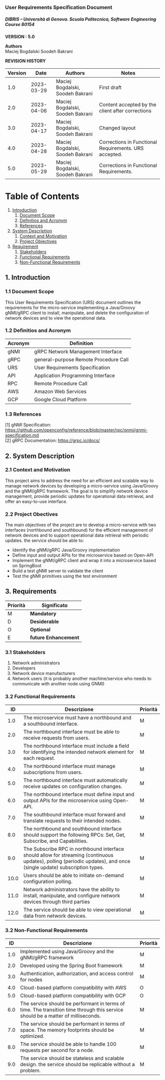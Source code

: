 
### User Requirements Specification Document
##### DIBRIS – Università di Genova. Scuola Politecnica, Software Engineering Course 80154


**VERSION : 5.0**

**Authors**  
Maciej Bogdalski
Soodeh Bakrani

**REVISION HISTORY**

| Version    | Date        | Authors      | Notes        |
| ----------- | ----------- | ----------- | ----------- |
| 1.0 | 2023-03-29 | Maciej Bogdalski, Soodeh Bakrani | First draft |
| 2.0 | 2023-04-06 | Maciej Bogdalski, Soodeh Bakrani | Content accepted by the client after corrections |
| 3.0 | 2023-04-17 | Maciej Bogdalski, Soodeh Bakrani | Changed layout |
| 4.0 | 2023-04-28 | Maciej Bogdalski, Soodeh Bakrani | Corrections in Functional Requirements. URS accepted.  |
| 5.0 | 2023-05-29 | Maciej Bogdalski, Soodeh Bakrani | Corrections in Functional Requirements.|

# Table of Contents

1. [Introduction](#p1)
	1. [Document Scope](#sp1.1)
	2. [Definitios and Acronym](#sp1.2) 
	3. [References](#sp1.3)
2. [System Description](#p2)
	1. [Context and Motivation](#sp2.1)
	2. [Project Objectives](#sp2.2)
3. [Requirement](#p3)
 	1. [Stakeholders](#sp3.1)
 	2. [Functional Requirements](#sp3.2)
 	3. [Non-Functional Requirements](#sp3.3)
  
  

<a name="p1"></a>

## 1. Introduction

<a name="sp1.1"></a>

### 1.1 Document Scope
This User Requirements Specification (URS) document outlines the requirements for the micro-service implementing a Java/Groovy gNMI/gRPC client to install, manipulate, and delete the configuration of network devices and to view the operational data. 

<a name="sp1.2"></a>

### 1.2 Definitios and Acronym


| Acronym				| Definition | 
| ------------------------------------- | ----------- | 
| gNMI                                  | gRPC Network Management Interface |
| gRPC                                  | general-purpose Remote Procedure Call  |
| URS                                  | User Requirements Specification |
| API                                  | Application Programming Interface |
| RPC                                  | Remote Procedure Call |
|AWS					|Amazon Web Services|
|GCP					|Google Cloud Platform|

<a name="sp1.3"></a>

### 1.3 References 
[1] gNMI Specification: https://github.com/openconfig/reference/blob/master/rpc/gnmi/gnmi-specification.md  
	[2] gRPC Documentation: https://grpc.io/docs/
<a name="p2"></a>

## 2. System Description
<a name="sp2.15"></a>

### 2.1 Context and Motivation
This project aims to address the need for an efficient and scalable way to manage network devices by developing a micro-service using Java/Groovy and the gNMI/gRPC framework. The goal is to simplify network device management, provide periodic updates for operational data retrieval, and offer an easy-to-use interface. 

### 2.2 Project Obectives 
The main objectives of the project are to develop a micro-service with two interfaces (northbound and southbound) for the efficient management of network devices and to support operational data retrieval with periodic updates. the service should be able to:
- Identify the gNMI/gRPC Java/Groovy implementation
- Define input and output APIs for the microservice based on Open-API
- Implement the gNMI/gRPC client and wrap it into a microservice based on SpringBoot 
- Build a test gNMI server to validate the client
- Test the gNMI primitives using the test environment
<a name="p3"></a>

## 3. Requirements

| Priorità | Significato | 
| --------------- | ----------- | 
| M | **Mandatory**   |
| D | **Desiderable** |
| O | **Optional**    |
| E | **future Enhancement** |

<a name="sp3.1"></a>
### 3.1 Stakeholders
1. Network administrators
2. Developers
3. Network device manufacturers
4. Network users (it is probably another machine/service who needs to communicate with another node using GNMI)

<a name="sp3.2"></a>
### 3.2 Functional Requirements 

| ID | Descrizione | Priorità |
| --------------- | ----------- | ---------- | 
|1.0|	The microservice must have a northbound and a southbound interface. |M|
|2.0|	The northbound interface must be able to receive requests from users. |M|
|3.0|	The northbound interface must include a field for identifying the intended network element for each request.|M|
|4.0|	The northbound interface must manage subscriptions from users.|M|
|5.0|	The northbound interface must automatically receive updates on configuration changes.|M|
|6.0|	The northbound interface must define input and output APIs for the microservice using Open-API.|M|
|7.0|	The southbound interface must forward and translate requests to their intended nodes.|M|
|8.0|	The northbound and southbound interface should support the following RPCs: Set, Get, Subscribe, and Capabilities.|M|
|9.0|	The Subscribe RPC in northbound interface should allow for streaming (continuous updates), polling (periodic updates), and once (single update) subscription types.|M|
|10.0|	Users should be able to initiate on-demand configuration polling.|M|
|11.0|	Network administrators have the ability to install, manipulate, and configure network devices through third parties|M|
|12.0|	The service should be able to view operational data from network devices.|M|

<a name="sp3.3"></a>
### 3.2 Non-Functional Requirements 
 
| ID | Descrizione | Priorità |
| --------------- | ----------- | ---------- | 
| 1.0 | Implemented using Java/Groovy and the gNMI/gRPC framework |M|
| 2.0 | Developed using the Spring Boot framework  |M|
| 3.0 | Authentication, authorization, and access control for nodes  |M|
| 4.0 | Cloud-based platform compatibility with AWS |O|
| 5.0 | Cloud-based platform compatibility with GCP |O|
| 6.0 | The service should be performant in terms of time. The transition time through this service should be a matter of milliseconds.|M|
| 7.0 | The service should be performant in terms of space. The memory footprints should be optimized.|M|
| 8.0 | The service should be able to handle 100 requests per second for a node.|M|
| 9.0 | The service should be stateless and scalable design. the service should be replicable without a problem.|M|

